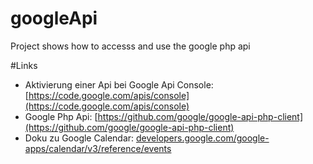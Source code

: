 # googleApi
Project shows how to accesss and use the google php api

#Links

- Aktivierung einer Api bei Google Api Console: [https://code.google.com/apis/console](https://code.google.com/apis/console)
- Google Php Api: [https://github.com/google/google-api-php-client](https://github.com/google/google-api-php-client)
- Doku zu Google Calendar: [developers.google.com/google-apps/calendar/v3/reference/events](https://developers.google.com/google-apps/calendar/v3/reference/events)


 

